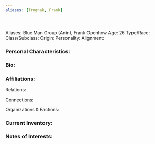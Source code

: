 ```yaml
---
aliases: [Trognak, Frank]
---
```


# 
 
Aliases: Blue Man Group (Anin), Frank Openhow
Age: 26
Type/Race: 
Class/Subclass: 
Origin: 
Personality: 
Alignment: 

### Personal Characteristics:


### Bio:


### Affiliations:
Relations: 

Connections:

Organizations & Factions:


### Current Inventory: 


### Notes of Interests:

